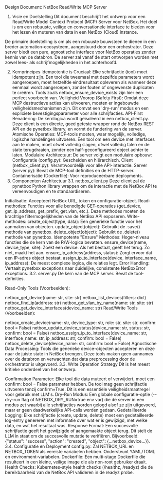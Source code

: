 Design Document: NetBox Read/Write MCP Server
1. Visie en Doelstelling
Dit document beschrijft het ontwerp voor een Read/Write Model Context Protocol (MCP) Server voor NetBox. Het doel is om een robuuste, veilige en conversationele interface te bieden voor het lezen én muteren van data in een NetBox (Cloud) instance.

De primaire doelstelling is om als een robuuste bouwsteen te dienen in een breder automation-ecosysteem, aangestuurd door een orchestrator. Deze server biedt een pure, agnostische interface voor NetBox operaties zonder kennis van de databron. De server zal vanaf de start ontworpen worden met zowel lees- als schrijfmogelijkheden in het achterhoofd.

2. Kernprincipes
Idempotentie is Cruciaal: Elke schrijfactie (tool) moet idempotent zijn. Een tool die tweemaal met dezelfde parameters wordt aangeroepen, moet hetzelfde eindresultaat opleveren als wanneer deze eenmaal wordt aangeroepen, zonder fouten of ongewenste duplicaten te creëren. Tools zoals netbox_ensure_device_exists zijn hier een perfect voorbeeld van.
Veiligheid Voorop (Safety First): Omdat deze MCP destructieve acties kan uitvoeren, moeten er ingebouwde veiligheidsmechanismen zijn. Dit omvat een 'dry-run' modus en een expliciete bevestigingsparameter voor alle schrijfacties.
API-First Benadering: De kernlogica wordt geïsoleerd in een netbox_client.py. Deze client is een directe, goed geteste wrapper rond de NetBox REST API en de pynetbox library, en vormt de fundering van de server.
Atomische Operaties: MCP-tools moeten, waar mogelijk, volledige, logische handelingen uitvoeren. Een tool om een device met interfaces aan te maken, moet ofwel volledig slagen, ofwel volledig falen en de state terugdraaien, zonder een half-geconfigureerd object achter te laten.
Modulaire Architectuur: De server volgt een modulaire opbouw:
Configuratie (config.py): Gescheiden en hiërarchisch.
Client (netbox_client.py): Verantwoordelijk voor alle API-interactie.
Server (server.py): Bevat de MCP-tool definities en de HTTP-server.
Containerisatie (Dockerfile): Voor reproduceerbare deployments.
3. Componenten Architectuur
3.1. netbox_client.py
Deze client zal de pynetbox Python library wrappen om de interactie met de NetBox API te vereenvoudigen en te standaardiseren.

Initialisatie: Accepteert NetBox URL, token en configuratie-object.
Read-methodes: Functies voor alle benodigde GET-operaties (get_device, get_ip_address, get_prefix, get_vlan, etc.). Deze methodes moeten de krachtige filtermogelijkheden van de NetBox API exposeren.
Write-methodes:
create_object(type, data): Een generieke functie voor het aanmaken van objecten.
update_object(object): Gebruikt de .save() methode van pynetbox.
delete_object(object): Gebruikt de .delete() methode van pynetbox.
Idempotente "Ensure" Methodes: Hoger-niveau functies die de kern van de R/W-logica bevatten.
ensure_device(name, device_type, site): Zoekt een device. Als het bestaat, geeft het terug. Zo niet, maakt het aan.
ensure_ip_address(address, status): Zorgt ervoor dat een IP-adres object bestaat.
assign_ip_to_interface(device, interface_name, ip_address): De meest complexe logica, die relaties legt.
Error Handling: Vertaalt pynetbox exceptions naar duidelijke, consistente NetBoxError exceptions.
3.2. server.py
De kern van de MCP server. Bevat de tool-definities.

Read-Only Tools (Voorbeelden):

netbox_get_device(name: str, site: str)
netbox_list_devices(filters: dict)
netbox_find_ip(address: str)
netbox_get_vlan_by_name(name: str, site: str)
netbox_get_device_interfaces(device_name: str)
Read/Write Tools (Voorbeelden):

netbox_create_device(name: str, device_type: str, role: str, site: str, confirm: bool = False)
netbox_update_device_status(device_name: str, status: str, confirm: bool = False)
netbox_assign_ip_to_interface(device_name: str, interface_name: str, ip_address: str, confirm: bool = False)
netbox_delete_device(device_name: str, confirm: bool = False)
Agnostische Data Processing: Tools die generieke device-objecten accepteren en deze naar de juiste state in NetBox brengen. Deze tools maken geen aannames over de databron en verwachten dat data preprocessing door de orchestrator is uitgevoerd.
3.3. Write Operation Strategy
Dit is het meest kritieke onderdeel van het ontwerp.

Confirmation Parameter: Elke tool die data muteert of verwijdert, moet een confirm: bool = False parameter hebben. De tool mag geen schrijfactie uitvoeren tenzij confirm=True. Dit is een essentiële veiligheidsmaatregel voor gebruik met LLM's.
Dry-Run Modus: Een globale configuratie-optie (--dry-run flag of NETBOX_DRY_RUN=true env var) die de server in een modus zet waarbij alle schrijfacties worden gelogd alsof ze zijn uitgevoerd, maar er geen daadwerkelijke API-calls worden gedaan.
Gedetailleerde Logging: Elke schrijfactie (create, update, delete) moet een gedetailleerde log-entry genereren met informatie over wat er is gewijzigd, met welke data, en wat het resultaat was.
Response Format: Een succesvolle schrijfactie geeft het gewijzigde of aangemaakte object terug. Dit stelt de LLM in staat om de succesvolle mutatie te verifiëren. Bijvoorbeeld: {"status": "success", "action": "created", "object": {...netbox_device...}}.
3.4. Configuratie en Deployment
config.py: Zal NETBOX_URL en NETBOX_TOKEN als vereiste variabelen hebben. Ondersteunt YAML/TOML en environment-variabelen.
Dockerfile: Een multi-stage Dockerfile die resulteert in een kleine, veilige image die als non-root gebruiker draait.
Health Checks: Kubernetes-style health checks (/healthz, /readyz) die de bereikbaarheid van de NetBox API valideren in de readyz probe.
